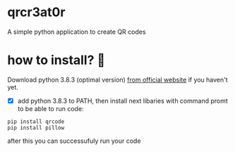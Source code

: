 # qrcr3at0r
A simple python application to create QR codes
# how to install? 🚀
Download python 3.8.3 (optimal version) [from official website](https://www.python.org/) if you haven't yet. 
- [x] add python 3.8.3 to PATH, then install next libaries with command promt to be able to run code:
```
pip install qrcode
pip install pillow
```
after this you can successufuly run your code
